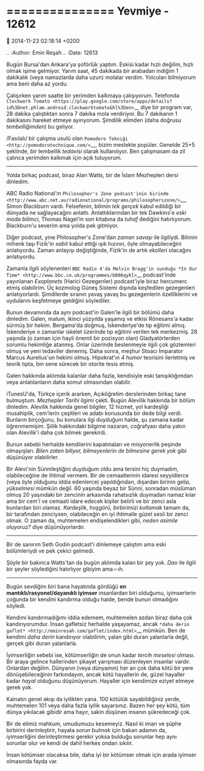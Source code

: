 ===============
Yevmiye - 12612
===============

:date: 2014-11-23 02:18:14 +0200

.. :Author: Emin Reşah
.. :Date:   12613

Bugün Bursa'dan Ankara'ya şoförlük yaptım. Eskisi kadar hızlı değilim,
hızlı olmak işime gelmiyor. Yarım saat, 45 dakikada bir arabadan indiğim
1 dakikalık (veya namazlarda daha uzun) molalar verdim. Yolcuları
bilmiyorum ama beni daha az yordu.

Çalışırken yarım saatte bir yerimden kalkmaya çalışıyorum. Telefonda
`Clockwork
Tomato <https://play.google.com/store/apps/details?id%3Dnet.phlam.android.clockworktomato&hl%3Den>`__
diye bir program var, 28 dakika çalıştıktan sonra 7 dakika mola
verdiriyor. Bu 7 dakikanın 1 dakikasını hareket etmeye ayırıyorum.
Şimdilik elimden (daha doğrusu *tembelliğimden*) bu geliyor.

/Fasılalı/ bir çalışma usulü olan `Pomodoro
Tekniği <http://pomodorotechnique.com/>`__, bizim meslekte popüler.
Genelde 25+5 şeklinde, bir tembellik *tedavisi* olarak kullanılıyor. Ben
çalışmasam da zil çalınca yerimden kalkmak için açık tutuyorum.

--------------

Yolda birkaç podcast, biraz Alan Watts, bir de İslam Mezhepleri dersi
dinledim.

ABC Radio National'ın `Philosopher's Zone podcast'inin
birinde <http://www.abc.net.au/radionational/programs/philosopherszone/>`__,
Simon Blackburn vardı. Felsefenin, bilimin *tek gerçek* kabul edildiği
bir dünyada ne sağlayacağını anlattı. Anlattıklarından bir tek Dawkins'e
*eski moda bilimci*, Thomas Nagel'in son kitabına da *tuhaf* dediğini
hatırlıyorum. Blackburn'u severim ama yolda pek gitmiyor.

Diğer podcast, yine Philosopher's Zone'dan *zaman savaşı* ile ilgiliydi.
Bilimin mihenk taşı Fizik'in *sabit* kabul ettiği ışık hızının, öyle
olmayabileceğini anlatıyordu. Zaman anlayışı değiştiğinde, Fizik'in de
artık *ekolleri* olacağını anlatıyordu.

Zamanla ilgili söylenenleri `BBC Radio 4'da Melvin Bragg'in sunduğu *In
Our Time* <http://www.bbc.co.uk/programmes/b006qykl>`__ podcast'inde
yayınlanan *Exoplanets* (Harici Gezegenler) podcast'iyle biraz hercumerc
etmiş olabilirim. Üç kozmolog Güneş Sistemi dışında keşfedilen
gezegenleri anlatıyorlardı. Şimdilerde sıranın yavaş yavaş bu
gezegenlerin özelliklerini ve uydularını keşfetmeye geldiğini
söylediler.

Bunun devamında da aynı podcast'in Galen'le ilgili bir bölümü daha
dinledim. Galen, malum, ikinci yüzyılda yaşamış ve etkisi Rönesans'a
kadar sürmüş bir hekim. Bergama'da doğmuş, İskenderiye'de tıp eğitimi
almış. İskenderiye o zamanlar iskelet üzerinde tıp eğitimi verilen tek
merkezmiş. 28 yaşında (o zaman için hayli önemli bir pozisyon olan)
Gladyatörlerden sorumlu hekimliğe atanmış. Onlar üzerinde beslenmeyle
ilgili çok gözlemleri olmuş ve yeni tedaviler denemiş. Daha sonra,
meşhur Stoacı İmparator Marcus Aurelius'un hekimi olmuş. Hipokrat'ın *4
humor* teorisini ilerletmiş ve teorik tıpta, bin sene sürecek bir
otorite tesis etmiş.

Galen hakkında aklımda kalanlar daha fazla, kendisiyle eski
tanışıklığımdan veya anlatılanların daha somut olmasından olabilir.

iTunesU'da, Türkçe içerik ararken, Açıköğretim derslerinden birkaç tane
bulmuştum. *Mezhepler Tarihi* ilgimi çekti. Bugün Alevilik hakkında bir
bölüm dinledim. Alevilik hakkında genel bilgiler, 12 hizmet, yol
kardeşliği musahiplik, cem'lerin çeşitleri ve adabı konusunda bir dede
bilgi verdi. Bunların birçoğunu, bu konulara ilgi duyduğum halde, şu
zamana kadar öğrenmemişim. Şiilik hakkındaki bilgime nazaran, coğrafyası
daha yakın olan Alevilik'i daha çok bilmek gerekirdi.

Bunun sebebi herhalde kendilerini kapatmaları ve misyonerlik peşinde
olmayışları. *Bilen zaten biliyor, bilmeyenlerin de bilmesine gerek yok*
gibi düşünüyor olabilirler.

Bir Alevi'nin Sünnileştiğini duyduğum oldu ama tersini hiç duymadım,
olabileceğine de ihtimal vermem. Bir de cemaatlerinin idaresi
seyyidlerce (veya öyle olduğunu iddia edenlerce) yapıldığından, dışardan
birinin gelip, *yükselmesi* mümkün değil. 60 yaşında beyaz bir Sünni,
sonradan müslüman olmuş 20 yaşındaki bir zencinin arkasında rahatsızlık
duymadan namaz kılar ama bir cem'i ve cemaati idare edecek kişiler
belirli ve bir zenci asla bunlardan biri olamaz. *Kardeşlik, hoşgörü,
birbirimizi kollamak* tamam da, bir tarafından zenciysen, olabileceğin
en iyi ihtimalle güzel sesli bir zenci olmak. O zaman da, muhtemelen
endişelendikleri gibi, *neden asimile oluyoruz?* diye düşünüyorlardır.

--------------

Bir de sanırım Seth Godin podcast'i dinlemeye çalıştım ama eski
bölümleriydi ve pek çekici gelmedi.

Şöyle bir bakınca Watts'tan da bugün aklımda kalan bir şey yok. *Dao*
ile ilgili bir şeyler söylediğini hatırlıyor gibiyim ama ı-ıh.

--------------

Bugün sevdiğim biri bana hayatında gördüğü **en
mantıklı/rasyonel/dayanıklı iyimser** insanlardan biri olduğumu,
iyimserlerin çoğunda bir kendini kandırma olduğu halde, bende bunun
olmadığını söyledi.

Kendimi kandırmadığımı iddia edemem, muhtemelen azdan biraz daha çok
kandırıyorumdur. İnsan gafletsiz herhalde yaşayamaz, ancak `*daha derin
gaflet* <http://eminresah.com/gaflet/index.html>`__ mümkün. Ben de
kendimi *daha derin* kandırıyor olabilirim, yalan gibi duran yalanlarla
değil, gerçek gibi duran yalanlarla.

İyimserliğin sebebi ise, kötümserliğin de onun kadar *tercih meselesi*
olması. Bir araya gelince hallerinden şikayet yarışması düzenleyen
insanlar vardır. Onlardan değilim. Dünyanın (veya dünyamın) her an çok
daha kötü bir yere dönüşebileceğinin farkındayım, ancak kötü hayallerin
de, güzel hayaller kadar *hayal* olduğunu düşünüyorum. Hayaller için
kendimize eziyet etmeye gerek yok.

Kainatın genel akışı da iyilikten yana. 100 kötülük sayabildiğiniz
yerde, muhtemelen 101 veya daha fazla iyilik sayarsınız. Bazen her şey
kötü, tüm dünya yıkılacak gibidir ama hayır, sakin düşünen insanın
şükredeceği çok.

Bir de elimiz mahkum, umudumuzu kesemeyiz. Nasıl ki iman ve şüphe
birbirini derinleştirir, hayata *sorun bulmak* için bakan adamın da,
iyimserliğini derinleştirmesi gerekir yoksa bulduğu sorunlar hep aynı
sorunlar olur ve kendi de dahil herkes ondan sıkılır.

İnsan kötümser olacaksa bile, daha iyi bir kötümser olmak için arada
iyimser olmasında fayda var.
